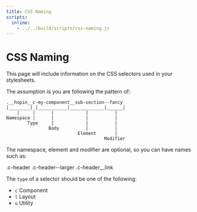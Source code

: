 ```yaml
---
title: CSS Naming
scripts:
  inline:
    - ../../build/scripts/css-naming.js
---
```


# CSS Naming

This page will include information on the CSS selectors used in your stylesheets.

The assumption is you are following the pattern of:

```
.__hopin__c-my-component__sub-section--fancy
|________|_|___________|_____________|______|
    |     |      |            |          |
Namespace |      |            |          |
        Type     |            |          |
                Body          |          |
                           Element       |
                                     Modifier
```

The namespace, element and modifier are optional, so you can
have names such as:

.c-header
.c-header--larger
.c-header__link

The `type` of a selector should be one of the following:

- `c` Component
- `l` Layout
- `u` Utility

<div class='__hopin__js-classnames'></div>